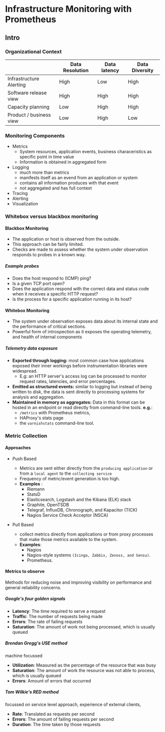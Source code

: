 # Infrastructure Monitoring with Prometheus

## Intro

### Organizational Context

|                         | Data Resolution | Data latency | Data Diversity |
| ----------------------- | --------------- | ------------ | -------------- |
| Infrastructure Alerting | High            | Low          | High           |
| Software release view   | High            | High         | High           |
| Capacity planning       | Low             | High         | High           |
| Product / business view | Low             | High         | Low            | 
  
  
### Monitoring Components

- Metrics
  - System resources, application events, business characeristics as specific point in time value
  - Information is obtained in aggregated form
- Logging
  - much more than metrics
  - manifests itself as an evend from an application or system
  - contains all information produces with that event
  - not aggregated and has full context 
- Tracing
- Alerting
- Visualization

### Whitebox versus blackbox monitoring

#### Blackbox Monitoring
- The application or host is observed from the outside.
- This approach can be fairly limited.
- Checks are made to assess whether the system under observation responds to probes in a known way.

##### Example probes
- Does the host respond to  (ICMP) ping?
- Is a given TCP port open?
- Does the application respond with the correct data and status code when it receives a specific HTTP request?
- Is the process for a specific application running in its host?



#### Whitebox Monitoring
- The system under observation exposes data about its internal state and the performance of critical sections. 
- Powerful form of introspection as it exposes the operating telemetry, and health of internal components

##### Telemetry data exposure
- **Exported through logging:** most common case how applications exposed their inner workings before instrumentation libraries were widespread. 
  - E.g: an HTTP server's access log can be processed to monitor request rates, latencies, and error percentages.
- **Emitted as structured events:** similar to logging but instead of being written to disk, the data is sent directly to processing systems for analysis and aggregation.
- **Maintained in memory as aggregates:** Data in this format can be hosted in an endpoint or read directly from command-line tools. **e.g.**:
  - `/metrics` with Prometheus metrics, 
  - HAProxy's stats page
  -  the `varnishstats` command-line tool.

### Metric Collection

#### Approaches
- Push Based
  - Metrics are sent either directly from the `producing application` or from a `local agent` to the `collecting service`
  - Frequency of metric/event generation is too high.
  - **Examples** :
    - Riemann
    - StatsD
    - Elasticsearch, Logstash and the Kibana (ELK) stack
    - Graphite, OpenTSDB
    - Telegraf, InfluxDB, Chronograph, and Kapacitor (TICK)
    - Nagios Service Check Acceptor (NSCA)

- Pull Based
  - collect metrics directly from applications or from proxy processes that make those metrics available to the system. 
  - **Examples**:
    - Nagios 
    - Nagios-style systems `(Icinga, Zabbix, Zenoss, and Sensu)`. 
    - Prometheus.

#### Metrics to observe
Methods for reducing noise and improving visibility on performance and general reliability concerns.

##### Google's four golden signals

- **Latency**: The time required to serve a request
- **Traffic**: The number of requests being made
- **Errors**: The rate of failing requests
- **Saturation**: The amount of work not being processed, which is usually queued

##### Brendan Gregg's USE method
machine focussed
- **Utilization**: Measured as the percentage of the resource that was busy
- **Saturation**: The amount of work the resource was not able to process, which is usually queued
- **Errors**: Amount of errors that occurred 

##### Tom Wilkie's RED method
focussed on service level approach, experience of external clients, 

- **Rate**: Translated as requests per second
- **Errors**: The amount of failing requests per second
- **Duration**: The time taken by those requests

